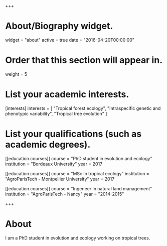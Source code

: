 +++
# About/Biography widget.
widget = "about"
active = true
date = "2016-04-20T00:00:00"

# Order that this section will appear in.
weight = 5

# List your academic interests.
[interests]
  interests = [
    "Tropical forest ecology",
    "Intraspecific genetic and phenotypic variability",
    "Tropical tree evolution"
  ]

# List your qualifications (such as academic degrees).
[[education.courses]]
  course = "PhD student in evolution and ecology"
  institution = "Bordeaux University"
  year = 2017

[[education.courses]]
  course = "MSc in tropical ecology"
  institution = "AgroParisTech - Montpellier University"
  year = 2017
  
[[education.courses]]
  course = "Ingeneer in natural land management"
  institution = "AgroParisTech - Nancy"
  year = "2014-2015"
 
+++

# About

I am a PhD student in evolution and ecology working on tropical trees.
